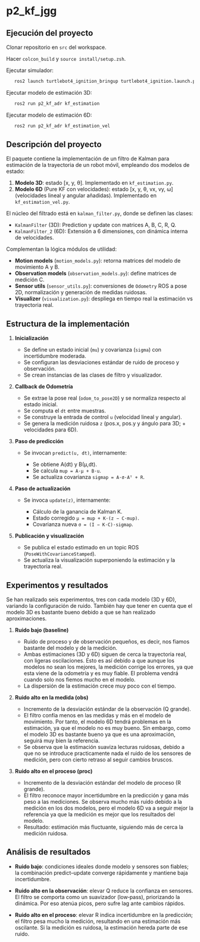 # p2_kf_jgg
## Ejecución del proyecto
Clonar repositorio en `src` del workspace. 

Hacer `colcon_build` y `source install/setup.zsh`.

Ejecutar simulador:
 ```bash
    ros2 launch turtlebot4_ignition_bringup turtlebot4_ignition.launch.py slam:=true nav2:=true rviz:=true
 ```
Ejecutar modelo de estimación 3D:
 ```bash
    ros2 run p2_kf_adr kf_estimation
 ```

Ejecutar modelo de estimación 6D:
 ```bash
    ros2 run p2_kf_adr kf_estimation_vel
 ```
## Descripción del proyecto

El paquete contiene la implementación de un filtro de Kalman para estimación de la trayectoria de un robot móvil, empleando dos modelos de estado:

1. **Modelo 3D**: estado \[x, y, θ]. Implementado en `kf_estimation.py`.
2. **Modelo 6D** (Pure KF con velocidades): estado \[x, y, θ, vx, vy, ω] (velocidades lineal y angular añadidas). Implementado en `kf_estimation_vel.py`.

El núcleo del filtrado está en `kalman_filter.py`, donde se definen las clases:

* `KalmanFilter` (3D): Prediction y update con matrices A, B, C, R, Q.
* `KalmanFilter_2` (6D): Extensión a 6 dimensiones, con dinámica interna de velocidades.

Complementan la lógica módulos de utilidad:

* **Motion models** (`motion_models.py`): retorna matrices del modelo de movimiento A y B.
* **Observation models** (`observation_models.py`): define matrices de medición C.
* **Sensor utils** (`sensor_utils.py`): conversiones de `Odometry` ROS a pose 2D, normalización y generación de medidas ruidosas.
* **Visualizer** (`visualization.py`): despliega en tiempo real la estimación vs trayectoria real.

## Estructura de la implementación

1. **Inicialización**

   * Se define un estado inicial (`mu`) y covarianza (`sigma`) con incertidumbre moderada.
   * Se configuran las desviaciones estándar de ruido de proceso y observación.
   * Se crean instancias de las clases de filtro y visualizador.

2. **Callback de Odometría**

   * Se extrae la pose real (`odom_to_pose2D`) y se normaliza respecto al estado inicial.
   * Se computa el `dt` entre muestras.
   * Se construye la entrada de control `u` (velocidad lineal y angular).
   * Se genera la medición ruidosa `z` (pos.x, pos.y y ángulo para 3D; + velocidades para 6D).

3. **Paso de predicción**

   * Se invocan `predict(u, dt)`, internamente:

     * Se obtiene A(dt) y B(μ,dt).
     * Se calcula `mup = A·μ + B·u`.
     * Se actualiza covarianza `sigmap = A·σ·Aᵀ + R`.

4. **Paso de actualización**

   * Se invoca `update(z)`, internamente:

     * Cálculo de la ganancia de Kalman K.
     * Estado corregido `μ = mup + K·(z − C·mup)`.
     * Covarianza nueva `σ = (I − K·C)·sigmap`.

5. **Publicación y visualización**

   * Se publica el estado estimado en un topic ROS (`PoseWithCovarianceStamped`).
   * Se actualiza la visualización superponiendo la estimación y la trayectoria real.

## Experimentos y resultados

Se han realizado seis experimentos, tres con cada modelo (3D y 6D), variando la configuración de ruido. También hay que tener en cuenta que el modelo 3D es bastante bueno debido a que se han realizado aproximaciones. 

1. **Ruido bajo (baseline)**

   * Ruido de proceso y de observación pequeños, es decir, nos fiamos bastante del modelo y de la medición.
   * Ambas estimaciones (3D y 6D) siguen de cerca la trayectoria real, con ligeras oscilaciones. Esto es así debido a que aunque los modelos no sean los mejores, la medición corrige los errores, ya que esta viene de la odometría y es muy fiable. El problema vendrá cuando solo nos fiemos mucho en el modelo.
   * La dispersión de la estimación crece muy poco con el tiempo.

2. **Ruido alto en la medida (obs)**

   * Incremento de la desviación estándar de la observación (Q grande).
   * El filtro confía menos en las medidas y más en el modelo de movimiento. Por tanto, el modelo 6D tendrá problemas en la estimación, ya que el modelo no es muy bueno. Sin embargo, como el modelo 3D es bastante bueno ya que es una aproximación, seguirá muy bien la referencia.
   * Se observa que la estimación suaviza lecturas ruidosas, debido a que no se introduce practicamente nada el ruido de los sensores de medición, pero con cierto retraso al seguir cambios bruscos.

3. **Ruido alto en el proceso (proc)**

   * Incremento de la desviación estándar del modelo de proceso (R grande).
   * El filtro reconoce mayor incertidumbre en la predicción y gana más peso a las mediciones. Se observa mucho más ruido debido a la medición en los dos modelos, pero el modelo 6D va a seguir mejor la referencia ya que la medición es mejor que los resultados del modelo.
   * Resultado: estimación más fluctuante, siguiendo más de cerca la medición ruidosa.

## Análisis de resultados

* **Ruido bajo**: condiciones ideales donde modelo y sensores son fiables; la combinación predict–update converge rápidamente y mantiene baja incertidumbre.

* **Ruido alto en la observación**: elevar Q reduce la confianza en sensores. El filtro se comporta como un suavizador (low‑pass), priorizando la dinámica. Por eso atenúa picos, pero sufre lag ante cambios rápidos.

* **Ruido alto en el proceso**: elevar R indica incertidumbre en la predicción; el filtro pesa mucho la medición, resultando en una estimación más oscilante. Si la medición es ruidosa, la estimación hereda parte de ese ruido.








